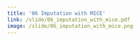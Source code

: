 ```yaml
---
title: '06 Imputation with MICE'
link: /slide/06_imputation_with_mice.pdf
image: /slide/06_imputation_with_mice.png
---
```


